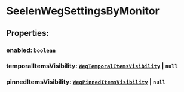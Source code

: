 # **SeelenWegSettingsByMonitor**
## **Properties**:
### enabled: `boolean`
### temporalItemsVisibility: [`WegTemporalItemsVisibility`](./WegTemporalItemsVisibility) | `null`
### pinnedItemsVisibility: [`WegPinnedItemsVisibility`](./WegPinnedItemsVisibility) | `null`